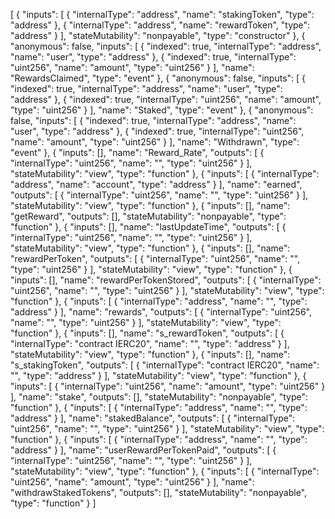 [
	{
	  "inputs": [
		{
		  "internalType": "address",
		  "name": "stakingToken",
		  "type": "address"
		},
		{
		  "internalType": "address",
		  "name": "rewardToken",
		  "type": "address"
		}
	  ],
	  "stateMutability": "nonpayable",
	  "type": "constructor"
	},
	{
	  "anonymous": false,
	  "inputs": [
		{
		  "indexed": true,
		  "internalType": "address",
		  "name": "user",
		  "type": "address"
		},
		{
		  "indexed": true,
		  "internalType": "uint256",
		  "name": "amount",
		  "type": "uint256"
		}
	  ],
	  "name": "RewardsClaimed",
	  "type": "event"
	},
	{
	  "anonymous": false,
	  "inputs": [
		{
		  "indexed": true,
		  "internalType": "address",
		  "name": "user",
		  "type": "address"
		},
		{
		  "indexed": true,
		  "internalType": "uint256",
		  "name": "amount",
		  "type": "uint256"
		}
	  ],
	  "name": "Staked",
	  "type": "event"
	},
	{
	  "anonymous": false,
	  "inputs": [
		{
		  "indexed": true,
		  "internalType": "address",
		  "name": "user",
		  "type": "address"
		},
		{
		  "indexed": true,
		  "internalType": "uint256",
		  "name": "amount",
		  "type": "uint256"
		}
	  ],
	  "name": "Withdrawn",
	  "type": "event"
	},
	{
	  "inputs": [],
	  "name": "Reward_Rate",
	  "outputs": [
		{
		  "internalType": "uint256",
		  "name": "",
		  "type": "uint256"
		}
	  ],
	  "stateMutability": "view",
	  "type": "function"
	},
	{
	  "inputs": [
		{
		  "internalType": "address",
		  "name": "account",
		  "type": "address"
		}
	  ],
	  "name": "earned",
	  "outputs": [
		{
		  "internalType": "uint256",
		  "name": "",
		  "type": "uint256"
		}
	  ],
	  "stateMutability": "view",
	  "type": "function"
	},
	{
	  "inputs": [],
	  "name": "getReward",
	  "outputs": [],
	  "stateMutability": "nonpayable",
	  "type": "function"
	},
	{
	  "inputs": [],
	  "name": "lastUpdateTime",
	  "outputs": [
		{
		  "internalType": "uint256",
		  "name": "",
		  "type": "uint256"
		}
	  ],
	  "stateMutability": "view",
	  "type": "function"
	},
	{
	  "inputs": [],
	  "name": "rewardPerToken",
	  "outputs": [
		{
		  "internalType": "uint256",
		  "name": "",
		  "type": "uint256"
		}
	  ],
	  "stateMutability": "view",
	  "type": "function"
	},
	{
	  "inputs": [],
	  "name": "rewardPerTokenStored",
	  "outputs": [
		{
		  "internalType": "uint256",
		  "name": "",
		  "type": "uint256"
		}
	  ],
	  "stateMutability": "view",
	  "type": "function"
	},
	{
	  "inputs": [
		{
		  "internalType": "address",
		  "name": "",
		  "type": "address"
		}
	  ],
	  "name": "rewards",
	  "outputs": [
		{
		  "internalType": "uint256",
		  "name": "",
		  "type": "uint256"
		}
	  ],
	  "stateMutability": "view",
	  "type": "function"
	},
	{
	  "inputs": [],
	  "name": "s_rewardToken",
	  "outputs": [
		{
		  "internalType": "contract IERC20",
		  "name": "",
		  "type": "address"
		}
	  ],
	  "stateMutability": "view",
	  "type": "function"
	},
	{
	  "inputs": [],
	  "name": "s_stakingToken",
	  "outputs": [
		{
		  "internalType": "contract IERC20",
		  "name": "",
		  "type": "address"
		}
	  ],
	  "stateMutability": "view",
	  "type": "function"
	},
	{
	  "inputs": [
		{
		  "internalType": "uint256",
		  "name": "amount",
		  "type": "uint256"
		}
	  ],
	  "name": "stake",
	  "outputs": [],
	  "stateMutability": "nonpayable",
	  "type": "function"
	},
	{
	  "inputs": [
		{
		  "internalType": "address",
		  "name": "",
		  "type": "address"
		}
	  ],
	  "name": "stakedBalance",
	  "outputs": [
		{
		  "internalType": "uint256",
		  "name": "",
		  "type": "uint256"
		}
	  ],
	  "stateMutability": "view",
	  "type": "function"
	},
	{
	  "inputs": [
		{
		  "internalType": "address",
		  "name": "",
		  "type": "address"
		}
	  ],
	  "name": "userRewardPerTokenPaid",
	  "outputs": [
		{
		  "internalType": "uint256",
		  "name": "",
		  "type": "uint256"
		}
	  ],
	  "stateMutability": "view",
	  "type": "function"
	},
	{
	  "inputs": [
		{
		  "internalType": "uint256",
		  "name": "amount",
		  "type": "uint256"
		}
	  ],
	  "name": "withdrawStakedTokens",
	  "outputs": [],
	  "stateMutability": "nonpayable",
	  "type": "function"
	}
  ]
